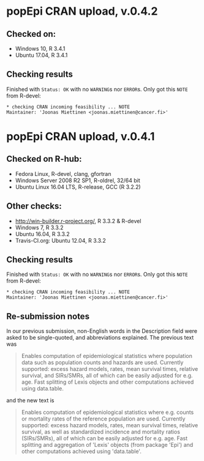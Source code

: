 
# popEpi CRAN upload, v.0.4.2

## Checked on:
* Windows 10, R 3.4.1
* Ubuntu 17.04, R 3.4.1


## Checking results

Finished with `Status: OK` with no `WARNING`s nor `ERROR`s. Only got this `NOTE` from R-devel:

```
* checking CRAN incoming feasibility ... NOTE
Maintainer: 'Joonas Miettinen <joonas.miettinen@cancer.fi>'
```

# popEpi CRAN upload, v.0.4.1

## Checked on R-hub:
* Fedora Linux, R-devel, clang, gfortran
* Windows Server 2008 R2 SP1, R-oldrel, 32/64 bit
* Ubuntu Linux 16.04 LTS, R-release, GCC (R 3.2.2)

## Other checks:
* http://win-builder.r-project.org/, R 3.3.2 & R-devel
* Windows 7, R 3.3.2
* Ubuntu 16.04, R 3.3.2
* Travis-CI.org: Ubuntu 12.04, R 3.3.2

## Checking results

Finished with `Status: OK` with no `WARNING`s nor `ERROR`s. Only got this `NOTE` from R-devel:

```
* checking CRAN incoming feasibility ... NOTE
Maintainer: 'Joonas Miettinen <joonas.miettinen@cancer.fi>'
```

## Re-submission notes

In our previous submission, non-English words in the Description field were asked to be single-quoted, and abbreviations explained. The previous text was

> Enables computation of epidemiological statistics where population data such as population counts and hazards are used. Currently supported: excess hazard models, rates,  mean survival times, relative survival, and SIRs/SMRs, all of which can be easily adjusted for e.g. age. Fast splitting of Lexis objects and other computations achieved using data.table.

and the new text is 

> Enables computation of epidemiological statistics where e.g. 
    counts or mortality rates of the reference population are used. Currently 
    supported: excess hazard models, rates, mean survival times, relative 
    survival, as well as standardized incidence and mortality ratios (SIRs/SMRs), 
    all of which can be easily adjusted for e.g. age. 
    Fast splitting and aggregation of 'Lexis' objects (from package 'Epi') 
    and other computations achieved using 'data.table'. 
